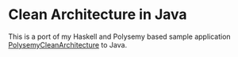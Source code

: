# Clean Architecture in Java

This is a port of my Haskell and Polysemy based sample application
[PolysemyCleanArchitecture](https://github.com/thma/PolysemyCleanArchitecture) to Java.
